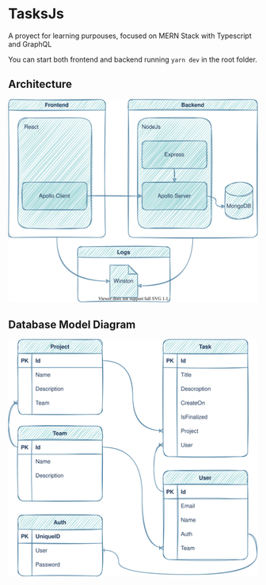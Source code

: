 # TasksJs

A proyect for learning purpouses, focused on MERN Stack with Typescript and GraphQL

You can start both frontend and backend running `yarn dev` in the root folder.

## Architecture

![Architecture Diagram](docs/architecture.drawio.svg)

## Database Model Diagram

![Database Diagram](docs/database.drawio.svg)
